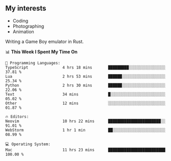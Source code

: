 ## My interests

- Coding
- Photographing
- Animation

Writing a Game Boy emulator in Rust.

<!--START_SECTION:waka-->
📊 **This Week I Spent My Time On** 

```text
💬 Programming Languages: 
TypeScript               4 hrs 18 mins       █████████░░░░░░░░░░░░░░░░   37.81 % 
Lua                      2 hrs 53 mins       ██████░░░░░░░░░░░░░░░░░░░   25.34 % 
Python                   2 hrs 30 mins       ██████░░░░░░░░░░░░░░░░░░░   22.06 % 
Text                     34 mins             █░░░░░░░░░░░░░░░░░░░░░░░░   05.02 % 
Other                    12 mins             ░░░░░░░░░░░░░░░░░░░░░░░░░   01.87 % 

🔥 Editors: 
Neovim                   10 hrs 22 mins      ███████████████████████░░   91.01 % 
WebStorm                 1 hr 1 min          ██░░░░░░░░░░░░░░░░░░░░░░░   08.99 % 

💻 Operating System: 
Mac                      11 hrs 23 mins      █████████████████████████   100.00 % 
```


<!--END_SECTION:waka-->
